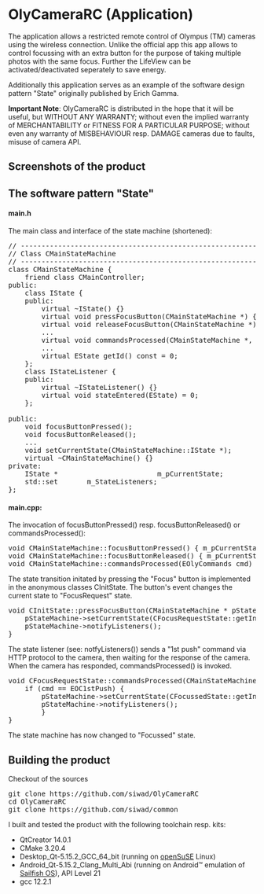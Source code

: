# OlyCameraRC (Application)

The application allows a restricted remote control of Olympus (TM) cameras using the wireless connection.
Unlike the official app this app allows to control focussing with an extra button for the purpose of taking multiple photos with the same focus. Further the LifeView can be activated/deactivated seperately to save energy.

Additionally this application serves as an example of the software design pattern "State" originally published by Erich Gamma.

<strong>Important Note</strong>:
OlyCameraRC is distributed in the hope that it will be useful, but WITHOUT ANY WARRANTY; without even the implied warranty of MERCHANTABILITY or FITNESS FOR A PARTICULAR PURPOSE; without even any warranty of MISBEHAVIOUR resp. DAMAGE cameras due to faults, misuse of camera API.


## Screenshots of the product




## The software pattern "State"
#### main.h
The main class and interface of the state machine (shortened):
<pre>
// -----------------------------------------------------------------------
// Class CMainStateMachine
// -----------------------------------------------------------------------
class CMainStateMachine {
	friend class CMainController;
public:
	class IState {
	public:
		virtual ~IState() {}
		virtual void pressFocusButton(CMainStateMachine *) {}
		virtual void releaseFocusButton(CMainStateMachine *) {}
		...
		virtual void commandsProcessed(CMainStateMachine *, EOlyCommands) {}
		...
		virtual EState getId() const = 0;
	};
	class IStateListener {
	public:
		virtual ~IStateListener() {}
		virtual void stateEntered(EState) = 0;
	};

public:
	void focusButtonPressed();
	void focusButtonReleased();
	...
	void setCurrentState(CMainStateMachine::IState *);
	virtual ~CMainStateMachine() {}
private:
	IState *						m_pCurrentState;
	std::set<IStateListener*>		m_StateListeners;
};
</pre>

#### main.cpp:
The invocation of focusButtonPressed() resp. focusButtonReleased() or commandsProcessed():
<pre>
void CMainStateMachine::focusButtonPressed() { m_pCurrentState->pressFocusButton(this); }
void CMainStateMachine::focusButtonReleased() { m_pCurrentState->releaseFocusButton(this); }
void CMainStateMachine::commandsProcessed(EOlyCommands cmd) { m_pCurrentState->commandsProcessed(this, cmd); }
</pre>

The state transition initated by pressing the "Focus" button is implemented in the anonymous classes CInitState.
The button's event changes the current state to "FocusRequest" state.
<pre>
void CInitState::pressFocusButton(CMainStateMachine * pStateMachine) {
	pStateMachine->setCurrentState(CFocusRequestState::getInstance());
	pStateMachine->notifyListeners();
}
</pre>
The state listener (see: notfyListeners()) sends a "1st push" command via HTTP protocol to the camera, then waiting for the response of the camera. When the camera has responded, commandsProcessed() is invoked.
<pre>
void CFocusRequestState::commandsProcessed(CMainStateMachine * pStateMachine, EOlyCommands cmd) {
	if (cmd == EOC1stPush) {
		pStateMachine->setCurrentState(CFocussedState::getInstance());
		pStateMachine->notifyListeners();
		}
}
</pre>
The state machine has now changed to "Focussed" state.


## Building the product
Checkout of the sources
<pre>
git clone https://github.com/siwad/OlyCameraRC
cd OlyCameraRC
git clone https://github.com/siwad/common
</pre>

I built and tested the product with the following toolchain resp. kits:
* QtCreator 14.0.1
* CMake 3.20.4
* Desktop_Qt-5.15.2_GCC_64_bit (running on [openSuSE](https://www.opensuse.org) Linux)
* Android_Qt-5.15.2_Clang_Multi_Abi (running on Android:tm: emulation of [Sailfish OS](https://sailfishos.org/)), API Level 21
* gcc 12.2.1
